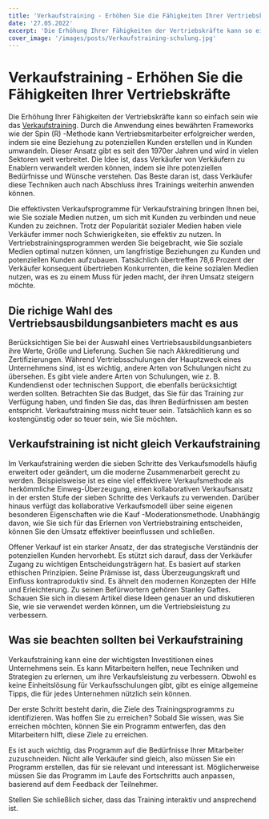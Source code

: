 ```yaml
---
title: 'Verkaufstraining - Erhöhen Sie die Fähigkeiten Ihrer Vertriebskräfte'
date: '27.05.2022'
excerpt: 'Die Erhöhung Ihrer Fähigkeiten der Vertriebskräfte kann so einfach sein wie das Verkaufstraining'
cover_image: '/images/posts/Verkaufstraining-schulung.jpg'
---
```


# Verkaufstraining - Erhöhen Sie die Fähigkeiten Ihrer Vertriebskräfte
Die Erhöhung Ihrer Fähigkeiten der Vertriebskräfte kann so einfach sein wie das [Verkaufstraining](https://www.intem.de/training-verkaufstraining/). Durch die Anwendung eines bewährten Frameworks wie der Spin (R) -Methode kann Vertriebsmitarbeiter erfolgreicher werden, indem sie eine Beziehung zu potenziellen Kunden erstellen und in Kunden umwandeln. Dieser Ansatz gibt es seit den 1970er Jahren und wird in vielen Sektoren weit verbreitet. Die Idee ist, dass Verkäufer von Verkäufern zu Enablern verwandelt werden können, indem sie ihre potenziellen Bedürfnisse und Wünsche verstehen. Das Beste daran ist, dass Verkäufer diese Techniken auch nach Abschluss ihres Trainings weiterhin anwenden können.

Die effektivsten Verkaufsprogramme für Verkaufstraining bringen Ihnen bei, wie Sie soziale Medien nutzen, um sich mit Kunden zu verbinden und neue Kunden zu zeichnen. Trotz der Popularität sozialer Medien haben viele Verkäufer immer noch Schwierigkeiten, sie effektiv zu nutzen. In Vertriebstrainingsprogrammen werden Sie beigebracht, wie Sie soziale Medien optimal nutzen können, um langfristige Beziehungen zu Kunden und potenziellen Kunden aufzubauen. Tatsächlich übertreffen 78,6 Prozent der Verkäufer konsequent übertrieben Konkurrenten, die keine sozialen Medien nutzen, was es zu einem Muss für jeden macht, der ihren Umsatz steigern möchte.

## Die richige Wahl des Vertriebsausbildungsanbieters macht es aus

Berücksichtigen Sie bei der Auswahl eines Vertriebsausbildungsanbieters ihre Werte, Größe und Lieferung. Suchen Sie nach Akkreditierung und Zertifizierungen. Während Vertriebsschulungen der Hauptzweck eines Unternehmens sind, ist es wichtig, andere Arten von Schulungen nicht zu übersehen. Es gibt viele andere Arten von Schulungen, wie z. B. Kundendienst oder technischen Support, die ebenfalls berücksichtigt werden sollten. Betrachten Sie das Budget, das Sie für das Training zur Verfügung haben, und finden Sie das, das Ihren Bedürfnissen am besten entspricht. Verkaufstraining muss nicht teuer sein. Tatsächlich kann es so kostengünstig oder so teuer sein, wie Sie möchten.

## Verkaufstraining ist nicht gleich Verkaufstraining

Im Verkaufstraining werden die sieben Schritte des Verkaufsmodells häufig erweitert oder geändert, um die moderne Zusammenarbeit gerecht zu werden. Beispielsweise ist es eine viel effektivere Verkaufsmethode als herkömmliche Einweg-Überzeugung, einen kollaborativen Verkaufsansatz in der ersten Stufe der sieben Schritte des Verkaufs zu verwenden. Darüber hinaus verfügt das kollaborative Verkaufsmodell über seine eigenen besonderen Eigenschaften wie die Kauf -Moderationsmethode. Unabhängig davon, wie Sie sich für das Erlernen von Vertriebstraining entscheiden, können Sie den Umsatz effektiver beeinflussen und schließen.

Offener Verkauf ist ein starker Ansatz, der das strategische Verständnis der potenziellen Kunden hervorhebt. Es stützt sich darauf, dass der Verkäufer Zugang zu wichtigen Entscheidungsträgern hat. Es basiert auf starken ethischen Prinzipien. Seine Prämisse ist, dass Überzeugungskraft und Einfluss kontraproduktiv sind. Es ähnelt den modernen Konzepten der Hilfe und Erleichterung. Zu seinen Befürwortern gehören Stanley Gaftes. Schauen Sie sich in diesem Artikel diese Ideen genauer an und diskutieren Sie, wie sie verwendet werden können, um die Vertriebsleistung zu verbessern.

## Was sie beachten sollten bei Verkaufstraining

Verkaufstraining kann eine der wichtigsten Investitionen eines Unternehmens sein. Es kann Mitarbeitern helfen, neue Techniken und Strategien zu erlernen, um ihre Verkaufsleistung zu verbessern. Obwohl es keine Einheitslösung für Verkaufsschulungen gibt, gibt es einige allgemeine Tipps, die für jedes Unternehmen nützlich sein können.

Der erste Schritt besteht darin, die Ziele des Trainingsprogramms zu identifizieren. Was hoffen Sie zu erreichen? Sobald Sie wissen, was Sie erreichen möchten, können Sie ein Programm entwerfen, das den Mitarbeitern hilft, diese Ziele zu erreichen.

Es ist auch wichtig, das Programm auf die Bedürfnisse Ihrer Mitarbeiter zuzuschneiden. Nicht alle Verkäufer sind gleich, also müssen Sie ein Programm erstellen, das für sie relevant und interessant ist. Möglicherweise müssen Sie das Programm im Laufe des Fortschritts auch anpassen, basierend auf dem Feedback der Teilnehmer.

Stellen Sie schließlich sicher, dass das Training interaktiv und ansprechend ist. 
